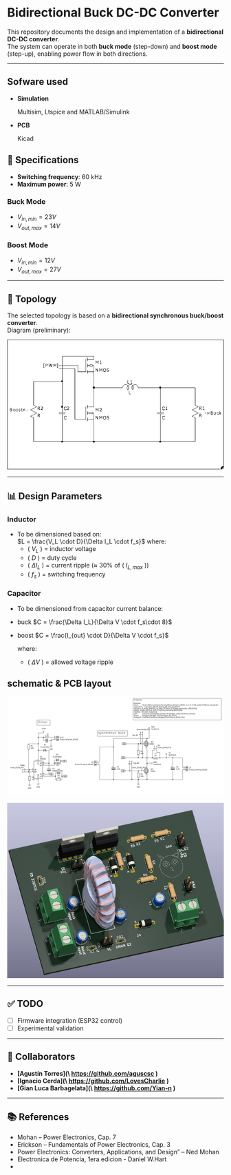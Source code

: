 # Bidirectional Buck DC-DC Converter

This repository documents the design and implementation of a **bidirectional DC-DC converter**.  
The system can operate in both **buck mode** (step-down) and **boost mode** (step-up), enabling power flow in both directions.  

---
## Sofware used
- **Simulation**
  
   Multisim, Ltspice and MATLAB/Simulink
- **PCB**
  
   Kicad
## 📐 Specifications
- **Switching frequency**: 60 kHz  
- **Maximum power**: 5 W  

### Buck Mode
- $V_{in, min} = 23V$  
- $V_{out, max} = 14V$  

### Boost Mode
- $V_{in, min} = 12V$  
- $V_{out, max} = 27V$  

---

## 🔌 Topology
The selected topology is based on a **bidirectional synchronous buck/boost converter**.  
Diagram (preliminary):  

![Topology](pics/topology.png)

---

## 📊 Design Parameters
### Inductor
- To be dimensioned based on:  
 $L = \frac{V_L \cdot D}{\Delta I_L \cdot f_s}$
  where:
  - \( $V_L$ \) = inductor voltage  
  - \( $D$ \) = duty cycle  
  - \( $\Delta I_L$ \) = current ripple (≈ $30$% of \( $I_{L,max}$ \))  
  - \( $f_s$ \) = switching frequency  

### Capacitor
- To be dimensioned from capacitor current balance:
- buck
  $C = \frac{\Delta I_L}{\Delta V \cdot f_s\cdot 8}$
- boost
  $C = \frac{I_{out} \cdot D}{\Delta V \cdot f_s}$
  
  where:
  - \( $\Delta V$ \) = allowed voltage ripple  

## schematic & PCB layout
<p>
  <img src="pics/kicad_ss.png" alt="proteus" width="600"/>
</p>

<p>
  <img src="pics/pcb_ss.png" alt="kicad" width="600"/>
</p>

---

## ✅ TODO   
- [ ] Firmware integration (ESP32 control)  
- [ ] Experimental validation
---

## 👥 Collaborators
- **[Agustín Torres](\ https://github.com/aguscsc \)**  
- **[Ignacio Cerda](\ https://github.com/LovesCharlie \)**  
- **[Gian Luca Barbagelata](\ https://github.com/Yian-n \)**  

---

## 📚 References
-   Mohan – Power Electronics, Cap. 7
-   Erickson – Fundamentals of Power Electronics, Cap. 3
-   Power Electronics: Converters, Applications, and Design” – Ned Mohan
-   Electronica de Potencia, 1era edicion - Daniel W.Hart
-
